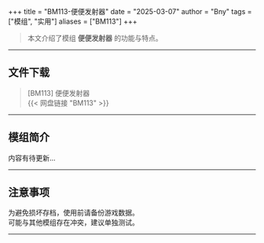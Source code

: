 +++
title = "BM113-便便发射器"
date = "2025-03-07"
author = "Bny"
tags = ["模组", "实用"]
aliases = ["BM113"]
+++

> 本文介绍了模组 **便便发射器** 的功能与特点。

---

## 文件下载

> [BM113] 便便发射器  
{{< 网盘链接 "BM113" >}}  

---

## 模组简介

>  
内容有待更新...  

---

## 注意事项

>  
为避免损坏存档，使用前请备份游戏数据。  
可能与其他模组存在冲突，建议单独测试。  

---

